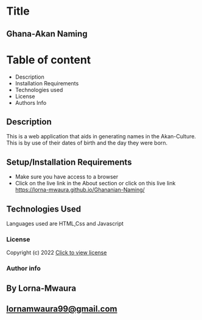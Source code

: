 # Title
## Ghana-Akan Naming

# Table of content
* Description
* Installation Requirements
* Technologies used
* License
* Authors Info


## Description
This is a web application that aids in generating names in the Akan-Culture. This is by use of their dates of birth and the day they were born.

## Setup/Installation Requirements
* Make sure you have access to a browser
* Click on the live link in the About section
or click on this live link  https://lorna-mwaura.github.io/Ghananian-Naming/


## Technologies Used
Languages used are HTML,Css and Javascript

### License
Copyright (c) 2022 [Click to view license](LICENSE)

### Author info 
## By Lorna-Mwaura
## lornamwaura99@gmail.com


